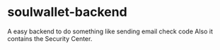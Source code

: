 # soulwallet-backend
A easy backend to do something like sending email check code
Also it contains the Security Center.

